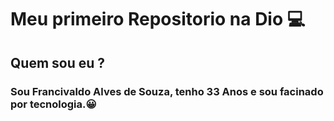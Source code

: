 # Meu primeiro Repositorio na Dio 💻

## Quem sou eu ?

### Sou Francivaldo Alves de Souza, tenho 33 Anos e sou facinado por tecnologia.😀

